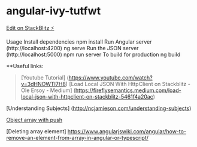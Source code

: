 # angular-ivy-tutfwt

[Edit on StackBlitz ⚡️](https://stackblitz.com/edit/angular-ivy-tutfwt)

Usage
Install dependencies
npm install
Run Angular server (http://localhost:4200)
ng serve
Run the JSON server (http://localhost:5000)
npm run server
To build for production
ng build

**Useful links:

> [Youtube Tutorial] (https://www.youtube.com/watch?v=3dHNOWTI7H8)
> [Load Local JSON With HttpClient on Stackblitz - Ole Ersoy - Medium] (https://fireflysemantics.medium.com/load-local-json-with-httpclient-on-stackblitz-5461f4a20ac)

[Understanding Subjects] (http://ncjamieson.com/understanding-subjects)

[Object array with push](https://stackoverflow.com/questions/38225579/typescript-add-object-to-array-with-push)

[Deleting array element]
https://www.angularjswiki.com/angular/how-to-remove-an-element-from-array-in-angular-or-typescript/